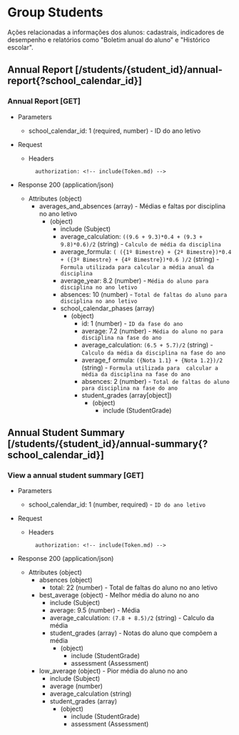 # Group Students

Ações relacionadas a informações dos alunos: cadastrais, indicadores de desempenho
e relatórios como "Boletim anual do aluno" e "Histórico escolar".

## Annual Report [/students/{student_id}/annual-report{?school_calendar_id}]

### Annual Report [GET]

+ Parameters
    + school_calendar_id: 1 (required, number) - ID do ano letivo

+ Request 
    + Headers
    
            authorization: <!-- include(Token.md) -->
            
+ Response 200 (application/json)

    + Attributes (object)
        + averages_and_absences (array) - Médias e faltas por disciplina no ano letivo
            + (object)
                + include (Subject)
                + average_calculation: `((9.6 + 9.3)*0.4 + (9.3 + 9.8)*0.6)/2` (string) - `Calculo de média da disciplina`
                + average_formula: `( ({1º Bimestre} + {2º Bimestre})*0.4 + ({3º Bimestre} + {4º Bimestre})*0.6 )/2` (string) - `Formula utilizada para calcular a média anual da disciplina`
                + average_year: 8.2 (number) - `Média do aluno para disciplina no ano letivo`
                + absences: 10 (number) - `Total de faltas do aluno para disciplina no ano letivo`
                + school_calendar_phases (array)
                    + (object)
                        + id: 1 (number) - `ID da fase do ano`
                        + average: 7.2 (number) - `Média do aluno no para disciplina na fase do ano`
                        + average_calculation: `(6.5 + 5.7)/2` (string) - `Calculo da média da disciplina na fase do ano` 
                        + average_f ormula: `({Nota 1.1} + {Nota 1.2})/2` (string) - `Formula utilizada para  calcular a média da disciplina na fase do ano`    
                        + absences: 2 (number) - `Total de faltas do aluno para disciplina na fase do ano`
                        + student_grades (array[object])
                            + (object)
                                + include (StudentGrade)


## Annual Student Summary [/students/{student_id}/annual-summary{?school_calendar_id}]

### View a annual student summary [GET]

+ Parameters
    + school_calendar_id: 1 (number, required) - `ID do ano letivo`

+ Request 
    + Headers
    
            authorization: <!-- include(Token.md) -->
            
+ Response 200 (application/json)

    + Attributes (object)
        + absences (object)
            + total: 22 (number) - Total de faltas do aluno no ano letivo
        + best_average (object) - Melhor média do aluno no ano
            + include (Subject)
            + average: 9.5 (number) - Média
            + average_calculation: `(7.8 + 8.5)/2` (string) - Calculo da média
            + student_grades (array) - Notas do aluno que compõem a média 
                + (object)
                    + include (StudentGrade)
                    + assessment (Assessment) 
        + low_average (object) - Pior média do aluno no ano
            + include (Subject)
            + average (number)
            + average_calculation (string)
            + student_grades (array) 
                + (object)
                    + include (StudentGrade)
                    + assessment (Assessment) 
